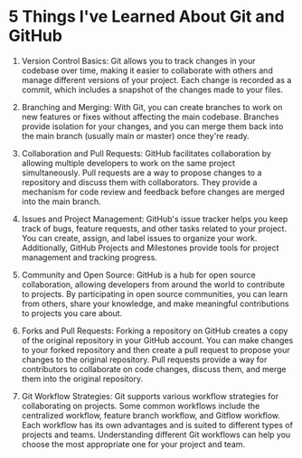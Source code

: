 # 5 Things I've Learned About Git and GitHub


1. Version Control Basics: Git allows you to track changes in your codebase over time, making it easier to collaborate with others and manage different versions of your project. Each change is recorded as a commit, which includes a snapshot of the changes made to your files.

2. Branching and Merging: With Git, you can create branches to work on new features or fixes without affecting the main codebase. Branches provide isolation for your changes, and you can merge them back into the main branch (usually main or master) once they're ready.

3. Collaboration and Pull Requests: GitHub facilitates collaboration by allowing multiple developers to work on the same project simultaneously. Pull requests are a way to propose changes to a repository and discuss them with collaborators. They provide a mechanism for code review and feedback before changes are merged into the main branch.

4. Issues and Project Management: GitHub's issue tracker helps you keep track of bugs, feature requests, and other tasks related to your project. You can create, assign, and label issues to organize your work. Additionally, GitHub Projects and Milestones provide tools for project management and tracking progress.

5. Community and Open Source: GitHub is a hub for open source collaboration, allowing developers from around the world to contribute to projects. By participating in open source communities, you can learn from others, share your knowledge, and make meaningful contributions to projects you care about.

6. Forks and Pull Requests: Forking a repository on GitHub creates a copy of the original repository in your GitHub account. You can make changes to your forked repository and then create a pull request to propose your changes to the original repository. Pull requests provide a way for contributors to collaborate on code changes, discuss them, and merge them into the original repository.

7. Git Workflow Strategies: Git supports various workflow strategies for collaborating on projects. Some common workflows include the centralized workflow, feature branch workflow, and Gitflow workflow. Each workflow has its own advantages and is suited to different types of projects and teams. Understanding different Git workflows can help you choose the most appropriate one for your project and team.